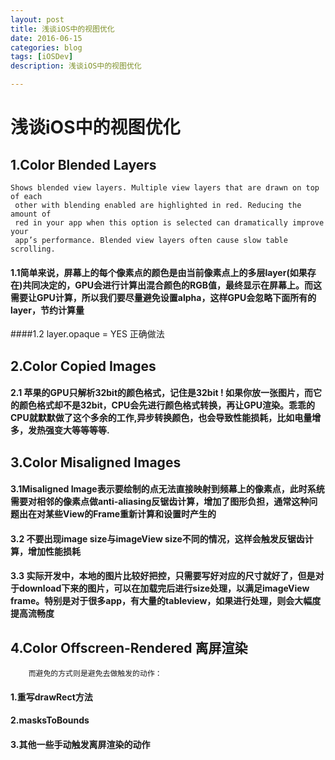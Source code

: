 ```yaml
---
layout: post
title: 浅谈iOS中的视图优化
date: 2016-06-15
categories: blog
tags: [iOSDev]
description: 浅谈iOS中的视图优化

---
```


# 浅谈iOS中的视图优化
## 1.Color Blended Layers

```
Shows blended view layers. Multiple view layers that are drawn on top of each
 other with blending enabled are highlighted in red. Reducing the amount of 
 red in your app when this option is selected can dramatically improve your 
 app’s performance. Blended view layers often cause slow table scrolling.

```

#### 1.1简单来说，屏幕上的每个像素点的颜色是由当前像素点上的多层layer(如果存在)共同决定的，GPU会进行计算出混合颜色的RGB值，最终显示在屏幕上。而这需要让GPU计算，所以我们要尽量避免设置alpha，这样GPU会忽略下面所有的layer，节约计算量

####1.2 layer.opaque = YES 正确做法

## 2.Color Copied Images

#### 2.1  苹果的GPU只解析32bit的颜色格式，记住是32bit ! 如果你放一张图片，而它的颜色格式却不是32bit，CPU会先进行颜色格式转换，再让GPU渲染。乖乖的CPU就默默做了这个多余的工作,异步转换颜色，也会导致性能损耗，比如电量增多，发热强变大等等等等.

## 3.Color Misaligned Images
#### 3.1Misaligned Image表示要绘制的点无法直接映射到频幕上的像素点，此时系统需要对相邻的像素点做anti-aliasing反锯齿计算，增加了图形负担，通常这种问题出在对某些View的Frame重新计算和设置时产生的

#### 3.2 不要出现image size与imageView size不同的情况，这样会触发反锯齿计算，增加性能损耗

#### 3.3  实际开发中，本地的图片比较好把控，只需要写好对应的尺寸就好了，但是对于download下来的图片，可以在加载完后进行size处理，以满足imageView frame。特别是对于很多app，有大量的tableview，如果进行处理，则会大幅度提高流畅度

## 4.Color Offscreen-Rendered 离屏渲染
		而避免的方式则是避免去做触发的动作：
#### 1.重写drawRect方法
#### 2.masksToBounds
#### 3.其他一些手动触发离屏渲染的动作







